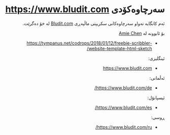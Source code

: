 <div dir="rtl">

# سەرچاوەکۆدی https://www.bludit.com
ئەم کانگایە تەواو سەرچاوەکانی سکریپتی ماڵپەڕی [Bludit.com](https://www.bludit.com) لە خۆ دەگرێت.

بۆ ئابوونە لە [Amie Chen](https://www.amie-chen.com/)
- https://tympanus.net/codrops/2018/01/12/freebie-scribbler-website-template-html-sketch/

ئینگلیزی:
- https://www.bludit.com

ئەڵمانی:
- https://www.bludit.com/de/

ئیسپانۆل:
- https://www.bludit.com/es/

ڕوسی:
- https://www.bludit.com/ru/

</dir>
